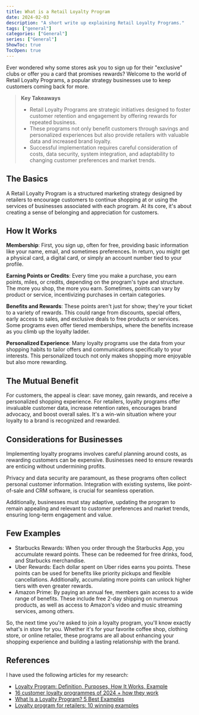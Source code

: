 ```yaml
---
title: What is a Retail Loyalty Program
date: 2024-02-03
description: "A short write up explaining Retail Loyalty Programs."
tags: ["general"]
categories: ["General"]
series: ["General"]
ShowToc: true
TocOpen: true
---
```


Ever wondered why some stores ask you to sign up for their "exclusive" clubs or offer you a card that promises rewards? Welcome to the world of Retail Loyalty Programs, a popular strategy businesses use to keep customers coming back for more.

>**Key Takeaways**
>
>- Retail Loyalty Programs are strategic initiatives designed to foster customer retention and engagement by offering rewards for repeated business.
>- These programs not only benefit customers through savings and personalized experiences but also provide retailers with valuable data and increased brand loyalty.
>- Successful implementation requires careful consideration of costs, data security, system integration, and adaptability to changing customer preferences and market trends.

## The Basics

A Retail Loyalty Program is a structured marketing strategy designed by retailers to encourage customers to continue shopping at or using the services of businesses associated with each program. At its core, it's about creating a sense of belonging and appreciation for customers.

## How It Works

**Membership**: First, you sign up, often for free, providing basic information like your name, email, and sometimes preferences. In return, you might get a physical card, a digital card, or simply an account number tied to your profile.

**Earning Points or Credits**: Every time you make a purchase, you earn points, miles, or credits, depending on the program's type and structure. The more you shop, the more you earn. Sometimes, points can vary by product or service, incentivizing purchases in certain categories.

**Benefits and Rewards**: These points aren't just for show; they're your ticket to a variety of rewards. This could range from discounts, special offers, early access to sales, and exclusive deals to free products or services. Some programs even offer tiered memberships, where the benefits increase as you climb up the loyalty ladder.

**Personalized Experience**: Many loyalty programs use the data from your shopping habits to tailor offers and communications specifically to your interests. This personalized touch not only makes shopping more enjoyable but also more rewarding.

## The Mutual Benefit

For customers, the appeal is clear: save money, gain rewards, and receive a personalized shopping experience. For retailers, loyalty programs offer invaluable customer data, increase retention rates, encourages brand advocacy, and boost overall sales. It's a win-win situation where your loyalty to a brand is recognized and rewarded.

## Considerations for Businesses

Implementing loyalty programs involves careful planning around costs, as rewarding customers can be expensive. Businesses need to ensure rewards are enticing without undermining profits.

Privacy and data security are paramount, as these programs often collect personal customer information. Integration with existing systems, like point-of-sale and CRM software, is crucial for seamless operation.

Additionally, businesses must stay adaptive, updating the program to remain appealing and relevant to customer preferences and market trends, ensuring long-term engagement and value.

## Few Examples

- Starbucks Rewards: When you order through the Starbucks App, you accumulate reward points. These can be redeemed for free drinks, food, and Starbucks merchandise.
- Uber Rewards: Each dollar spent on Uber rides earns you points. These points can be used for benefits like priority pickups and flexible cancellations. Additionally, accumulating more points can unlock higher tiers with even greater rewards.
- Amazon Prime: By paying an annual fee, members gain access to a wide range of benefits. These include free 2-day shipping on numerous products, as well as access to Amazon's video and music streaming services, among others.

So, the next time you're asked to join a loyalty program, you'll know exactly what's in store for you. Whether it's for your favorite coffee shop, clothing store, or online retailer, these programs are all about enhancing your shopping experience and building a lasting relationship with the brand.

## References

I have used the following articles for my research:

- [Loyalty Program: Definition, Purposes, How It Works, Example](https://www.investopedia.com/terms/l/loyalty-program.asp)
- [16 customer loyalty programmes of 2024 + how they work](https://www.zendesk.co.uk/blog/loyalty-rewards/?_ga=2.212380436.1861318797.1707002223-703047045.1707002223)
- [What Is a Loyalty Program? 5 Best Examples](https://www.shopify.com/blog/loyalty-program)
- [Loyalty program for retailers: 10 winning examples](https://www.openloyalty.io/insider/best-retail-loyalty-programs)